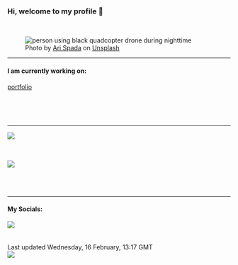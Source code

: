<h3>Hi, welcome to my profile 👋</h3>

<br />
<figure>
  <img
    src="https://images.unsplash.com/photo-1545116910-268d798d44a9?crop=entropy&cs=tinysrgb&fit=max&fm=jpg&ixid=MnwyNzQ3MDB8MHwxfHJhbmRvbXx8fHx8fHx8fDE2NDUwMTQwNzk&ixlib=rb-1.2.1&q=80&w=1080&auto=format"
    alt="person using black quadcopter drone during nighttime" 
  />
  <figcaption>Photo by <a
    href="https://unsplash.com/@ari_spada?utm_source=Profile%20readme&utm_medium=referral">Ari Spada</a> on <a
    href="https://unsplash.com/?utm_source=Profile%20readme&utm_medium=referral">Unsplash</a></figcaption>
</figure>


<hr />
<h4>I am currently working on:</h4>
<a href="https://github.com/ShaneLucy/portfolio">portfolio</a>

<br /><br /><br />

<hr />
<img
  src="https://github-readme-stats.vercel.app/api?username=shanelucy&show_icons=true&theme=calm"
/>
<br /><br /><br />

<img 
  src="https://github-readme-stats.vercel.app/api/top-langs/?username=shanelucy&theme=calm"
/>
<br /><br /><br /><br />
<hr />
<h4>My Socials:</h4>
<a href="https://uk.linkedin.com/in/shane-lucy-4735b616a">
  <img
    src="https://img.shields.io/badge/linkedin%20-%230077B5.svg?&style=for-the-badge&logo=linkedin&logoColor=white"
  />
</a>
<br /><br /><br />
Last updated Wednesday, 16 February, 13:17 GMT
<br />
<img
  src="https://github.com/ShaneLucy/ShaneLucy/workflows/README%20build/badge.svg"
/>
